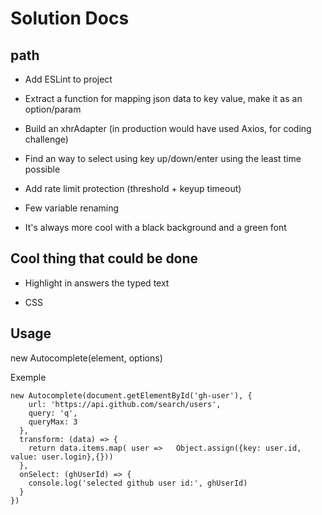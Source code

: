 # Solution Docs

## path

- Add ESLint to project

- Extract a function for mapping json data to key value, make it as an option/param

- Build an xhrAdapter (in production would have used Axios, for coding challenge)

- Find an way to select using key up/down/enter using the least time possible

- Add rate limit protection (threshold + keyup timeout)

- Few variable renaming

- It's always more cool with a black background and a green font

## Cool thing that could be done

- Highlight in answers the typed text

- CSS

## Usage

new Autocomplete(element, options)

Exemple

````
new Autocomplete(document.getElementById('gh-user'), {
    url: 'https://api.github.com/search/users',
    query: 'q',
    queryMax: 3
  },
  transform: (data) => {
    return data.items.map( user =>   Object.assign({key: user.id, value: user.login},{}))
  },
  onSelect: (ghUserId) => {
    console.log('selected github user id:', ghUserId)
  }
})
````
